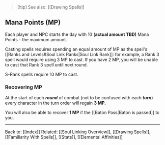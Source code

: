 >[!tip] See also: [[Drawing Spells]]

## Mana Points (MP)

Each player and NPC starts the day with 10 **(actual amount TBD)** Mana Points - the maximum amount. 

Casting spells requires spending an equal amount of MP as the spell's [[Ranks and Levels#Soul Link Ranks|Soul Link Rank]]: for example, a Rank 3 spell would require using 3 MP to cast. If you have 2 MP, you will be unable to cast that Rank 3 spell until next round.

S-Rank spells require 10 MP to cast.

### Recovering MP

At the start of each ***round*** of combat (not to be confused with each ***turn***) every character in the turn order will regain **3 MP.**

You will also be able to recover **1 MP** if the [[Baton Pass|Baton is passed]] to you.

---
Back to: [[index]]
Related: [[Soul Linking Overview]], [[Drawing Spells]], [[Familiarity With Spells]], [[Stats]], [[Elemental Affinities]]